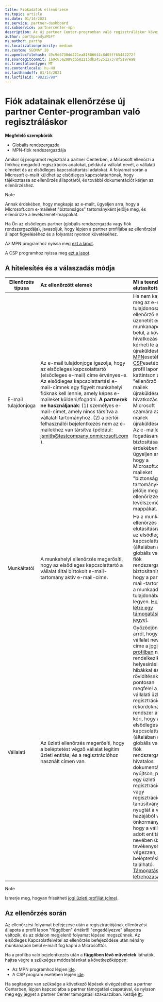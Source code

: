```yaml
---
title: Fiókadatok ellenőrzése
ms.topic: article
ms.date: 01/14/2021
ms.service: partner-dashboard
ms.subservice: partnercenter-mpn
description: Az új partner Center-programban való regisztráláskor kövesse a fiók ellenőrzésének állapotát. További információk megadása, ha szükséges.
author: parthpandyaMSFT
ms.author: parthp
ms.localizationpriority: medium
ms.custom: SEOMAY.20
ms.openlocfilehash: 49c9d6730dd221ea81806644c8d05ff65442272f
ms.sourcegitcommit: 1a0c83e2089cb58221bdb24525127378f5197ea8
ms.translationtype: MT
ms.contentlocale: hu-HU
ms.lasthandoff: 01/14/2021
ms.locfileid: "98215798"
---
```

# <a name="verify-your-account-information-when-you-enroll-in-a-new-partner-center-program"></a>Fiók adatainak ellenőrzése új partner Center-programban való regisztráláskor

**Megfelelő szerepkörök**

- Globális rendszergazda
- MPN-fiók rendszergazdája

Amikor új programot regisztrál a partner Centerben, a Microsoft ellenőrzi a fiókhoz megadott regisztrációs adatokat, például a vállalat nevét, a vállalati címeket és az elsődleges kapcsolattartási adatokat. A folyamat során a Microsoft e-mailt küldhet az elsődleges kapcsolattartónak, hogy tájékoztassa az ellenőrzés állapotáról, és további dokumentációt kérjen az ellenőrzéshez.

>[!NOTE]
>Annak érdekében, hogy megkapja az e-mailt, ügyeljen arra, hogy a Microsoft.com e-maileket "biztonságos" tartományként jelölje meg, és ellenőrizze a levélszemét-mappákat.

Ha Ön az elsődleges partner (globális rendszergazda vagy fiók rendszergazdája), javasoljuk, hogy lépjen a partner profiljába az ellenőrzési állapot figyeléséhez és a folyamat nyomon követéséhez.

Az MPN programhoz nyissa meg [ezt a lapot](https://partner.microsoft.com/pcv/accountsettings/connectedpartnerprofile).

A CSP programhoz nyissa meg [ezt a lapot](https://partner.microsoft.com/pcv/accountsettings/partnerprofile).


## <a name="what-is-verified-and-how-to-respond"></a>A hitelesítés és a válaszadás módja

|**Ellenőrzés típusa**   |**Az ellenőrzött elemek**   |**Mi a teendő, ha elutasították**   |
|----------------------------|:-----------------------------------|:--------------------------------------|
|E-mail tulajdonjoga   |Az e-mail tulajdonjoga igazolja, hogy az elsődleges kapcsolattartó (elsődleges e-mail) címe érvényes-e. Az elsődleges kapcsolattartási e-mail-címnek egy figyelt munkahelyi fióknak kell lennie, amely képes e-maileket küldeni/fogadni. **A partnerek ne használjanak**: (1) személyes e-mail-címet, amely nincs társítva a vállalati tartományhoz. (2) a bérlői felhasználói bejelentkezés nem az e-mailekhez van társítva (például: jsmith@testcompany.onmicrosoft.com ).  |Ha nem kapja meg az e-mailek tulajdonosának ellenőrző e-mail-üzenetét egy munkanapon belül, a következő hivatkozásokkal kérheti le az újraküldést: az [MPN](https://partner.microsoft.com/pcv/accountsettings/connectedpartnerprofile)esetében a [CSP](https://partner.microsoft.com/pcv/accountsettings/partnerprofile)esetében. A profil lapon kattintson az "ellenőrző e-mailek újraküldése" hivatkozásra a Microsoft számára az e-mailek újraküldéséhez. Az e-mailek fogadásának biztosítása érdekében ügyeljen arra, hogy a Microsoft.com e-maileket "biztonságos" tartományként jelölje meg, és ellenőrizze a levélszemét-mappákat.|
|Munkáltatói |A munkahelyi ellenőrzés megerősíti, hogy az elsődleges kapcsolattartó a vállalat által birtokolt e-mail-tartomány aktív e-mail-címe.|Ha a munkahely-ellenőrzés elutasításra kerül, az elsődleges kapcsolattartónak (általában a globális vagy a fiók rendszergazdája) biztosítania kell, hogy a partner e-mail-tartománya a munkaadója tulajdonában legyen. [Hozzon létre egy támogatási jegyet](https://partner.microsoft.com/dashboard/support/csp/servicerequests/create?stage=2&topicid=c34a5c81-a111-476d-11a4-81c808c37a6b).|
|Vállalati   | Az üzleti ellenőrzés megerősíti, hogy a beléptetést végző vállalat legitim üzleti entitás, és a regisztrációhoz használt címen van.|Győződjön meg arról, hogy a vállalat neve és címe a [jogi üzleti profilban](https://partner.microsoft.com/pcv/accountsettings/connectedpartnerprofile) nem rendelkezik helyesírási hibákkal és rövidítésekkel, és pontosan megfelel a vállalati üzleti regisztrációs rekordoknak. A rendszer arra kéri, hogy az elsődleges kapcsolattartó (általában a globális vagy a fiók rendszergazdája) hivatalos dokumentációt nyújtson, például egy üzleti regisztrációs vagy regisztrációs tanúsítványt vagy nyugtát a vállalat hazájából vagy önkormányzatból, hogy a vállalat az adott entitás nevében üzleti tevékenységet végezzen, és a beléptetési címen található. [Támogatási jegy létrehozása](https://partner.microsoft.com/dashboard/support/csp/servicerequests/create?stage=2&topicid=52ac28f3-d58f-99d9-9846-3df5a6477c54)|

>[!NOTE]
>Ismerje meg, hogyan frissítheti [jogi üzleti profilját (címe)](update-your-partner-profile.md).

## <a name="when-verification-concludes"></a>Az ellenőrzés során

Az ellenőrzési folyamat befejezése után a regisztrációjának ellenőrzési állapota a profil lapon "függőben" értékről "engedélyezve" állapotra változik, és az oldalon megjelenő folyamat lépései megszűnnek.
Az elsődleges Kapcsolatfelvétel az ellenőrzés befejeződése után néhány munkanapon belül e-mailt fog kapni a Microsofttól. 

Ha a profilba való bejelentkezés után a **függőben lévő műveletek** láthatók, hajtsa végre a szükséges módosításokat a következőképpen:

- Az MPN programhoz lépjen [ide](https://partner.microsoft.com/pcv/accountsettings/connectedpartnerprofile).  
- A CSP program esetében lépjen [ide](https://partner.microsoft.com/pcv/accountsettings/partnerprofile).

Ha segítségre van szüksége a következő lépések elvégzéséhez a partner Centerben, lépjen kapcsolatba a partner támogatási csapatával, és nyisson meg egy jegyet a partner Center támogatási szakaszában.  Kezdje [itt](https://partner.microsoft.com/dashboard/support/servicerequests/create?stage=2&topicid=21655de7-7dbb-4927-33a2-f60f45feadf3).


